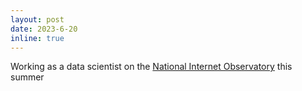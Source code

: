 ```yaml
---
layout: post
date: 2023-6-20
inline: true
---
```


Working as a data scientist on the [National Internet Observatory](https://nationalinternetobservatory.org/) this summer